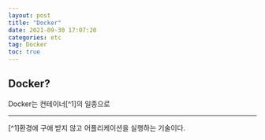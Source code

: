 ```yaml
---
layout: post
title: "Docker"
date: 2021-09-30 17:07:20
categories: etc
tag: Docker
toc: true
---
```


## Docker?

Docker는 컨테이너[^1]의 일종으로

---

[^1]환경에 구애 받지 않고 어플리케이션을 실행하는 기술이다.
